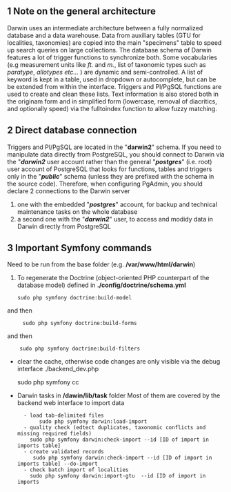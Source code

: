 
1 Note on the general architecture
------------------------

Darwin uses  an intermediate architecture between a fully normalized database and a data warehouse.
Data from auxiliary tables (GTU for localities, taxonomies) are copied into the main "specimens" table to speed up search queries on large collections.
The database schema of Darwin features a lot of trigger functions to synchronize both.
Some vocabularies (e.g measurement units like *ft.* and *m.*, list of taxonomic types such as *paratype*, *allotypes etc...* ) are dynamic and semi-controlled.  A list of keyword is kept in a table, used in dropdown or autocomplete, but can be be extended from within the interface. Triggers and Pl/PgSQL functions are used to create and clean these lists.
Text information is also stored both in the originam form and in simplified form (lowercase, removal of diacritics, and optionally speed) via the fulltoindex function to allow fuzzy matching.

2 Direct database connection
------------------------


Triggers and Pl/PgSQL are located in the "**darwin2**" schema. If you need to manipulate data directly from PostgreSQL, you should connect to Darwin via the "***darwin2*** user account rather than the general "***postgres***" (i.e. root) user account of PostgreSQL that looks for functions, tables and triggers only in the "***public***" schema (unless they are prefixed with the schema in the source code).
Therefore, when configuring PgAdmin, you should declare 2 connections to the Darwin server

 1. one with the embedded "***postgres***" account, for backup and technical maintenance tasks on the whole database
 2. a second one with the "***darwin2***" user, to access and modidy data in Darwin directly from PostgreSQL

3 Important Symfony commands
-----------------------------

Need to be run from the base folder (e.g. **/var/www/html/darwin**)

 1. To regenerate the Doctrine (object-oriented PHP counterpart of the database model) defined in **./config/doctrine/schema.yml**

        sudo php symfony doctrine:build-model

and then

         sudo php symfony doctrine:build-forms

and then

        sudo php symfony doctrine:build-filters

 -  clear the cache, otherwise code changes are only visible via the debug interface ./backend_dev.php

       sudo php symfony cc 

 - Darwin tasks in **/dawin/lib/task** folder
Most of them are covered by the backend web interface to import data

		 - load tab-delimited files
			  sudo php symfony darwin:load-import
         - quality check (edtect duplicates, taxonomic conflicts and missing required fields)
           sudo php symfony darwin:check-import --id [ID of import in imports table] 
         - create validated records
            sudo php symfony darwin:check-import --id [ID of import in imports table] --do-import
         - check batch import of localities
           sudo php symfony darwin:import-gtu  --id [ID of import in imports 